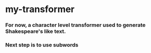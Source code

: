 # my-transformer

### For now, a character level transformer used to generate Shakespeare's like  text. 
### Next step is to use subwords 
